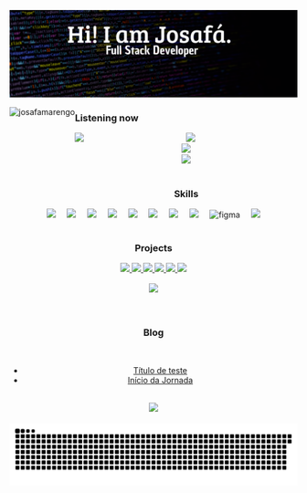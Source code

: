 <a href="https://josafa.com.br" target="_blank"><img title="Go to josafa.com.br" src="header.svg" target="_blank"/></a>

<!-- <div align="center">
    <a href="https://git.io/typing-svg"><img src="https://readme-typing-svg.herokuapp.com?font=Jet+Brains&duration=3000&pause=1500&color=39B358&center=true&width=600&height=160&lines=Seja+bem-vindo(a)+ao+meu+GItHub!;Abaixo+listei+um+resumo+de+minhas+habilidades.;Tem+os+meus+%C3%BAltimos+artigos+no+blog.;E+os+meus+principais+reposit%C3%B3rios+tamb%C3%A9m." alt="Typing SVG" /></a>
</div> -->

<img height="160em" align="left" src="https://github-readme-stats.vercel.app/api/top-langs?username=josafamarengo&show_icons=true&layout=compact&hide_border=true&bg_color=0D1117&text_color=f1f1f1&title_color=f4f4f4" alt="josafamarengo" />

<div align="left">
    <h3 align="left">Listening now</h3>
    <img src="https://spotify-github-profile.vercel.app/api/view?uid=31x2rdc667fy3bufsr64zifuxho4&cover_image=true&theme=novatorem&show_offline=false&background_color=121212&bar_color=53b14f&bar_color_cover=false" atl="Listening now" align="left" >
</div>

<div align="center">
    <a href="https://linkedin.com/in/josafamarengo" target="_blank" rel="noreferrer noopener">
        <img src="https://img.shields.io/badge/linkedin-%230077B5.svg?style=for-the-badge&logo=linkedin&logoColor=white" width="120">
    </a>
    <br>
    <a href="https://josafa.com.br" target="_blank" rel="noreferrer noopener">
        <img src="https://img.shields.io/badge/Portfolio-0D1117?style=for-the-badge&logo=dev.to&logoColor=white" width="120">
    </a>
    <br>
    <a href="https://josafa.com.br/#contact" target="_blank" rel="noreferrer noopener">
        <img src="https://img.shields.io/badge/Contato-0D1117?style=for-the-badge&logo=gmail&logoColor=white" width="120">
    </a>
</div>

<br>

<h3 align="center">Skills</h3>

<div align="center">
    <img src="https://www.vectorlogo.zone/logos/typescriptlang/typescriptlang-icon.svg" width="40" /> &nbsp; &nbsp;
    <img src="https://www.vectorlogo.zone/logos/reactjs/reactjs-icon.svg" width="40" /> &nbsp; &nbsp;
    <img src="https://www.vectorlogo.zone/logos/angular/angular-icon.svg" width="40" /> &nbsp; &nbsp;
    <img src="https://www.vectorlogo.zone/logos/java/java-icon.svg" width="40" /> &nbsp; &nbsp;
    <img src="https://www.vectorlogo.zone/logos/springio/springio-icon.svg" width="40" /> &nbsp; &nbsp;
    <img src="https://www.vectorlogo.zone/logos/w3_css/w3_css-icon.svg" width="40" />  &nbsp; &nbsp;
    <img src="https://www.vectorlogo.zone/logos/sass-lang/sass-lang-icon.svg" width="40" /> &nbsp; &nbsp;
    <img src="https://www.vectorlogo.zone/logos/tailwindcss/tailwindcss-icon.svg" width="40" /> &nbsp; &nbsp;
    <img src="https://www.vectorlogo.zone/logos/figma/figma-icon.svg" alt="figma" width="40" height="40"/> &nbsp; &nbsp;
    <img src="https://www.vectorlogo.zone/logos/docker/docker-icon.svg" width="40" />
</div>

<br>
<h3 align="center">Projects</h3>

<div align="center">
    <a href="https://github.com/josafamarengo/streaming">
        <img src="https://github-readme-stats.vercel.app/api/pin/?username=josafamarengo&repo=streaming&bg_color=0D1117&text_color=f1f1f1&title_color=539bf5&icon_color=768390&border_color=404040&border_radius=6">
    </a>
    <a href="https://github.com/josafamarengo/tarefas">
        <img src="https://github-readme-stats.vercel.app/api/pin/?username=josafamarengo&repo=tarefas&bg_color=0D1117&text_color=f1f1f1&title_color=539bf5&icon_color=768390&border_color=404040&border_radius=6">
    </a>
    <a href="https://github.com/josafamarengo/instagram-login-page">
        <img src="https://github-readme-stats.vercel.app/api/pin/?username=josafamarengo&repo=instagram-login-page&bg_color=0D1117&text_color=f1f1f1&title_color=539bf5&icon_color=768390&border_color=404040&border_radius=6">
    </a>
    <a href="https://github.com/josafamarengo/qrcode-generator">
        <img src="https://github-readme-stats.vercel.app/api/pin/?username=josafamarengo&repo=qrcode-generator&bg_color=0D1117&text_color=f1f1f1&title_color=539bf5&icon_color=768390&border_color=404040&border_radius=6">
    </a>
    <a href="https://github.com/josafamarengo/instagram-login-page">
        <img src="https://github-readme-stats.vercel.app/api/pin/?username=josafamarengo&repo=instagram-login-page&bg_color=0D1117&text_color=f1f1f1&title_color=539bf5&icon_color=768390&border_color=404040&border_radius=6">
    </a>
    <a href="https://github.com/josafamarengo/qrcode-generator">
        <img src="https://github-readme-stats.vercel.app/api/pin/?username=josafamarengo&repo=qrcode-generator&bg_color=0D1117&text_color=f1f1f1&title_color=539bf5&icon_color=768390&border_color=404040&border_radius=6">
    </a>
</div>

<br>
<div align="center">
    <a href="https://josafa.com.br" target="_blank" rel="noreferrer noopener">
        <img src="https://img.shields.io/badge/Ver%20mais-0D1117?style=for-the-badge" width="100">
    </a>
</div>
<br>
<br>
<h3 align="center">Blog</h3>
<br>
<div align="center">

<!-- BLOG-POST-LIST:START -->
- [Título de teste](https://blog.josafa.com.br/titulo-de-teste)
- [Início da Jornada](https://blog.josafa.com.br/inicio-da-jornada)
<!-- BLOG-POST-LIST:END -->
    
</div>
<br>
<div align="center">
    <a href="https://josafa.com.br/blog" target="_blank" rel="noreferrer noopener">
        <img src="https://img.shields.io/badge/Ver%20mais-0D1117?style=for-the-badge" width="100">
    </a>
</div>

<br>

<div align="center">
    <img src="https://github.com/josafamarengo/josafamarengo/blob/output/github-contribution-grid-snake.svg">
</div>
